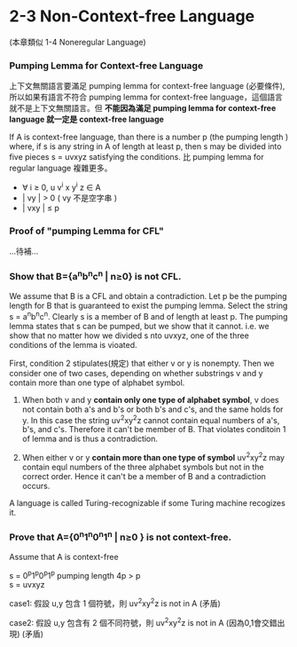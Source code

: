 # 2-3 Non-Context-free Language
(本章類似 1-4 Noneregular Language)
### Pumping Lemma for Context-free Language
上下文無關語言要滿足 pumping lemma for context-free language (必要條件), 所以如果有語言不符合 pumping lemma for context-free language，這個語言就不是上下文無關語言。但 __不能因為滿足 pumping lemma for context-free language 就一定是 context-free language__

If A is context-free language, than there is a number p (the pumping length ) where, if s is any string in A of length at least p, then s may be divided into five pieces s = uvxyz satisfying the conditions. 比 pumping lemma for regular language 複雜更多。

* ∀ i ≥ 0, u v<sup>i</sup> x y<sup>i</sup> z ∈ A
* | vy | > 0 ( vy 不是空字串 )
* | vxy | ≤ p

### Proof of "pumping Lemma for CFL"
...待補...

### Show that B={a<sup>n</sup>b<sup>n</sup>c<sup>n</sup> | n≥0} is not CFL.
We assume that B is a CFL and obtain a contradiction. Let p be the pumping length for B that is guaranteed to exist the pumping lemma. Select the string s = a<sup>n</sup>b<sup>n</sup>c<sup>n</sup>. Clearly s is a member of B and of length at least p. The pumping lemma states that s can be pumped, but we show that it cannot. i.e. we show that no matter how we divided s nto uvxyz, one of the three conditions of the lemma is vioated.

First, condition 2 stipulates(規定) that either v or y is nonempty. Then we consider one of two cases, depending on whether substrings v and y contain more than one type of alphabet symbol.

1. When both v and y __contain only one type of alphabet symbol__, v does not contain both a's and b's or both b's and c's, and the same holds for y. In this case the string uv<sup>2</sup>xy<sup>2</sup>z cannot contain equal numbers of a's, b's, and c's. Therefore it can't be member of B. That violates conditoin 1 of lemma and is thus a contradiction.

2. When either v or y __contain more than one type of symbol__ uv<sup>2</sup>xy<sup>2</sup>z may contain equl numbers of the three alphabet symbols but not in the correct order. Hence it can't be a member of B and a contradiction occurs.

A language is called Turing-recognizable if some Turing machine recogizes it.

### Prove that A={0<sup>n</sup>1<sup>n</sup>0<sup>n</sup>1<sup>n</sup> | n≥0 } is not context-free.
Assume that A is context-free

s = 0<sup>p</sup>1<sup>p</sup>0<sup>p</sup>1<sup>p</sup> pumping length 4p > p <br>
s = uvxyz

case1: 假設 u,y 包含 1 個符號，則 uv<sup>2</sup>xy<sup>2</sup>z is not in A (矛盾)

case2: 假設 u,y 包含有 2 個不同符號，則 uv<sup>2</sup>xy<sup>2</sup>z is not in A (因為0,1會交錯出現) (矛盾)
